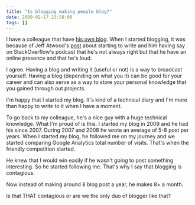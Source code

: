 ```yaml
---
title: "Is blogging making people blog?"
date: 2009-02-17 23:58:00
tags: []
---
```


I have a colleague that have [his own blog](http://blog.decarufel.net). When I started blogging, it was because of Jeff Atwood's [post](http://www.codinghorror.com/blog/archives/000516.html) about starting to write and him having say on StackOverflow's podcast that he's not always right but that he have an online presence and that he's loud.

I agree. Having a blog and writing it (useful or not) is a way to broadcast yourself. Having a blog (depending on what you it) can be good for your career and can also serve as a way to store your personal knowledge that you gained through out projects.

I'm happy that I started my blog. It's kind of a technical diary and I'm more than happy to write to it when I have a moment.

To go back to my colleague, he's a nice guy with a huge technical knowledge. What I'm proud of is this. I started my blog in 2009 and he had his since 2007\. During 2007 and 2008 he wrote an average of 5-8 post per years. When I started my blog, he followed me on my journey and we started comparing Google Analytics total number of visits. That's when the friendly competition started.

He knew that I would win easily if he wasn't going to post something interesting. So he started following me. That's why I say that blogging is contagious.

Now instead of making around 8 blog post a year, he makes 8+ a month.

Is that THAT contagious or are we the only duo of blogger like that?